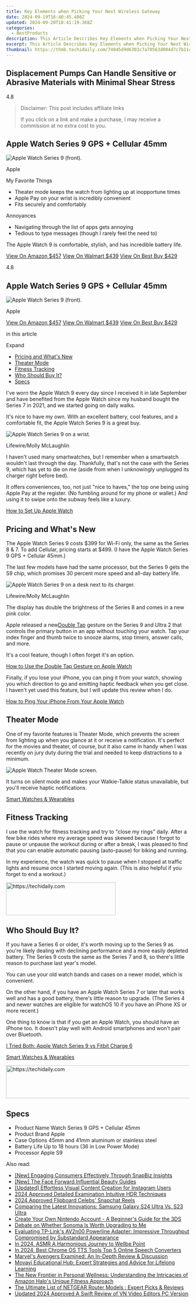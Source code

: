 ```yaml
---
title: Key Elements when Picking Your Next Wireless Gateway
date: 2024-09-19T16:40:45.498Z
updated: 2024-09-20T18:41:19.368Z
categories:
  - BestProducts
description: This Article Describes Key Elements when Picking Your Next Wireless Gateway
excerpt: This Article Describes Key Elements when Picking Your Next Wireless Gateway
thumbnail: https://thmb.techidaily.com/74045d9d6303c7a70563d004d7c7b11c2909530a50d24fd1a27318344d95b256.jpg
---
```


## Displacement Pumps Can Handle Sensitive or Abrasive Materials with Minimal Shear Stress

4.8

>  Disclaimer: This post includes affiliate links
>
>  If you click on a link and make a purchase, I may receive a commission at no extra cost to you.
>

## Apple Watch Series 9 GPS + Cellular 45mm

![Apple Watch Series 9 (front).](https://www.lifewire.com/thmb/WFGRUAsDxA0krS7sPX6WGqtdVbQ=/1000x1000/filters:no_upscale():max_bytes(150000):strip_icc():format(webp)/AppleWatchSeries9front-649521c98f4d421cad652d5c0d1230a4.jpg)

Apple

 My Favorite Things

* Theater mode keeps the watch from lighting up at inopportune times
* Apple Pay on your wrist is incredibly convenient
* Fits securely and comfortably

 Annoyances

* Navigating through the list of apps gets annoying
* Tedious to type messages (though I rarely feel the need to)

 The Apple Watch 9 is comfortable, stylish, and has incredible battery life.

[View On Amazon $457](https://www.amazon.com/Apple-Cellular-Smartwatch-Midnight-Aluminum/dp/B0CHXFH656?tag=lifewire-onsite-prod-20&ascsubtag=8415760%7Cne2a5ccc09be7443aa21b4e7b104026e418%7CB0CHXFH656) [View On Walmart $439](https://www.walmart.com/ip/Apple-Watch-Series-9-GPS-45mm-Pink-Aluminum-Case-with-Light-Pink-Sport-Band-S-M/5032289284) [View On Best Buy $429](https://shop-links.co/link/?exclusive=1&publisher_slug=itechdaily19598&url=https%3A%2F%2Fwww.bestbuy.com%2Fsite%2Fapple-watch-series-9-gps-45mm-midnight-aluminum-case-with-midnight-sport-band-m-l-midnight%2F6340284.p%3FskuId%3D6340284)

4.8

## Apple Watch Series 9 GPS + Cellular 45mm

![Apple Watch Series 9 (front).](https://www.lifewire.com/thmb/nPYphnTjSnL2fpeSHarRr-eDzuw=/450x450/filters:no_upscale():max_bytes(150000):strip_icc():format(webp)/AppleWatchSeries9front-649521c98f4d421cad652d5c0d1230a4.jpg)

Apple

[View On Amazon $457](https://www.amazon.com/Apple-Cellular-Smartwatch-Midnight-Aluminum/dp/B0CHXFH656?tag=lifewire-onsite-prod-20&ascsubtag=8415760%7Cne2a5ccc09be7443aa21b4e7b104026e418%7CB0CHXFH656) [View On Walmart $439](https://www.walmart.com/ip/Apple-Watch-Series-9-GPS-45mm-Pink-Aluminum-Case-with-Light-Pink-Sport-Band-S-M/5032289284) [View On Best Buy $429](https://shop-links.co/link/?exclusive=1&publisher_slug=itechdaily19598&url=https%3A%2F%2Fwww.bestbuy.com%2Fsite%2Fapple-watch-series-9-gps-45mm-midnight-aluminum-case-with-midnight-sport-band-m-l-midnight%2F6340284.p%3FskuId%3D6340284)

 in this article

 Expand

* [Pricing and What's New](https://www.lifewire.com/#toc-pricing-and-whats-new)
* [Theater Mode](https://www.lifewire.com/#toc-theater-mode)
* [Fitness Tracking](https://www.lifewire.com/#toc-fitness-tracking)
* [Who Should Buy It?](https://www.lifewire.com/#toc-who-should-buy-it)
* [Specs](https://www.lifewire.com/#toc-full-spec)

 I've worn the Apple Watch 9 every day since I received it in late September and have benefited from the Apple Watch since my husband bought the Series 7 in 2021, and we started going on daily walks.

 It's nice to have my own. With an excellent battery, cool features, and a comfortable fit, the Apple Watch Series 9 is a great buy.

![Apple Watch Series 9 on a wrist.](https://www.lifewire.com/thmb/-MmQLsH_4EYd8KhLmLkRZehkEQY=/1500x0/filters:no_upscale():max_bytes(150000):strip_icc():format(webp)/AppleWatch9_wrist-69497d2de4864606b425effeba1dca5c.jpg)

Lifewire/Molly McLaughlin

 I haven't used many smartwatches, but I remember when a smartwatch wouldn't last through the day. Thankfully, that's not the case with the Series 9, which has yet to die on me (aside from when I unknowingly unplugged its charger right before bed).

 It offers conveniences, too, not just "nice to haves," the top one being using Apple Pay at the register. (No fumbling around for my phone or wallet.) And using it to swipe onto the subway feels like a luxury.

[How to Set Up Apple Watch](https://www.lifewire.com/set-up-apple-watch-4589317)

## Pricing and What's New

 The Apple Watch Series 9 costs $399 for Wi-Fi only, the same as the Series 8 & 7\. To add Cellular, pricing starts at $499\. (I have the Apple Watch Series 9 GPS + Cellular 45mm.)

 The last few models have had the same processor, but the Series 9 gets the S9 chip, which promises 30 percent more speed and all-day battery life.

![Apple Watch Series 9 on a desk next to its charger.](https://www.lifewire.com/thmb/fnvFdlUB4ml_QaA-kIP14u1pQsU=/1500x0/filters:no_upscale():max_bytes(150000):strip_icc():format(webp)/AppleWatch9_withcharger-11e49fb444df404b834b2127b3ebcab0.jpg)

Lifewire/Molly McLaughlin

 The display has double the brightness of the Series 8 and comes in a new pink color.

 Apple released a new[Double Tap](https://www.lifewire.com/use-double-tap-on-apple-watch-7972025) gesture on the Series 9 and Ultra 2 that controls the primary button in an app without touching your watch. Tap your index finger and thumb twice to snooze alarms, stop timers, answer calls, and more.

 It's a cool feature, though I often forget it's an option.

[How to Use the Double Tap Gesture on Apple Watch](https://www.lifewire.com/use-double-tap-on-apple-watch-7972025)

 Finally, if you lose your iPhone, you can ping it from your watch, showing you which direction to go and emitting haptic feedback when you get close. I haven't yet used this feature, but I will update this review when I do.

[How to Ping Your iPhone From Your Apple Watch](https://www.lifewire.com/ping-iphone-from-apple-watch-7570320)

## Theater Mode

 One of my favorite features is Theater Mode, which prevents the screen from lighting up when you glance at it or receive a notification. It's perfect for the movies and theater, of course, but it also came in handy when I was recently on jury duty during the trial and needed to keep distractions to a minimum.

![Apple Watch Theater Mode screen.](https://www.lifewire.com/thmb/q170D6_ERklcCxR3P_p6t13HV5E=/1500x0/filters:no_upscale():max_bytes(150000):strip_icc():format(webp)/AppleWatch9_theatermodeoffon-953887b5d6f547c1b334d7912aa139ac.jpg)

 It turns on silent mode and makes your Walkie-Talkie status unavailable, but you'll receive haptic notifications.  

[Smart Watches & Wearables](https://www.lifewire.com/theater-mode-on-apple-watch-5115897)

## Fitness Tracking

 I use the watch for fitness tracking and try to "close my rings" daily. After a few bike rides where my average speed was skewed because I forgot to pause or unpause the workout during or after a break, I was pleased to find that you can enable automatic pausing (auto-pause) for biking and running.

 In my experience, the watch was quick to pause when I stopped at traffic lights and resume once I started moving again. (This is also helpful if you forget to end a workout.)

<!-- affiliate ads begin -->
<a href="https://aligracehair.sjv.io/c/5597632/1868586/19272" target="_top" id="1868586">
  <img src="//a.impactradius-go.com/display-ad/19272-1868586" border="0" alt="https://techidaily.com" width="300" height="90"/>
</a>
<img height="0" width="0" src="https://aligracehair.sjv.io/i/5597632/1868586/19272" style="position:absolute;visibility:hidden;" border="0" />
<!-- affiliate ads end -->

## Who Should Buy It?

 If you have a Series 6 or older, it's worth moving up to the Series 9 as you're likely dealing with declining performance and a more easily depleted battery. The Series 9 costs the same as the Series 7 and 8, so there's little reason to purchase last year's model.

 You can use your old watch bands and cases on a newer model, which is convenient.

 On the other hand, if you have an Apple Watch Series 7 or later that works well and has a good battery, there's little reason to upgrade. (The Series 4 and newer watches are eligible for watchOS 10 if you have an iPhone XS or more recent.)

 One thing to know is that if you get an Apple Watch, you should have an iPhone too. It doesn't play well with Android smartphones and won't pair over Bluetooth.

[I Tried Both: Apple Watch Series 9 vs Fitbit Charge 6](https://www.lifewire.com/apple-watch-vs-fitbit-8650200)

[Smart Watches & Wearables](https://www.lifewire.com/how-to-use-apple-watch-4584460)

<!-- affiliate ads begin -->
<a href="https://appsumo.8odi.net/c/5597632/2100537/7443" target="_top" id="2100537">
  <img src="//a.impactradius-go.com/display-ad/7443-2100537" border="0" alt="https://techidaily.com" width="728" height="90"/>
</a>
<img height="0" width="0" src="https://appsumo.8odi.net/i/5597632/2100537/7443" style="position:absolute;visibility:hidden;" border="0" />
<!-- affiliate ads end -->

## Specs

* Product Name  Watch Series 9 GPS + Cellular 45mm
* Product Brand  Apple
* Case Options  45mm and 41mm aluminum or stainless steel
* Battery Life  Up to 18 hours (36 in Low Power Mode)
* Processor  Apple S9

<ins class="adsbygoogle"
     style="display:block"
     data-ad-format="autorelaxed"
     data-ad-client="ca-pub-7571918770474297"
     data-ad-slot="1223367746"></ins>

<ins class="adsbygoogle"
     style="display:block"
     data-ad-client="ca-pub-7571918770474297"
     data-ad-slot="8358498916"
     data-ad-format="auto"
     data-full-width-responsive="true"></ins>

<span class="atpl-alsoreadstyle">Also read:</span>
<div><ul>
<li><a href="https://snapchat-videos.techidaily.com/new-engaging-consumers-effectively-through-snapbiz-insights/"><u>[New] Engaging Consumers Effectively Through SnapBiz Insights</u></a></li>
<li><a href="https://facebook-record-videos.techidaily.com/new-the-face-forward-influential-beauty-guides/"><u>[New] The Face Forward Influential Beauty Guides</u></a></li>
<li><a href="https://fox-links.techidaily.com/updated-effortless-visual-content-creation-for-instagram-users/"><u>[Updated] Effortless Visual Content Creation for Instagram Users</u></a></li>
<li><a href="https://fox-cloud.techidaily.com/2024-approved-detailed-examination-intuitive-hdr-techniques/"><u>2024 Approved Detailed Examination Intuitive HDR Techniques</u></a></li>
<li><a href="https://snapchat-videos.techidaily.com/2024-approved-flipboard-celebs-snapchat-reels/"><u>2024 Approved Flipboard Celebs' Snapchat Reels</u></a></li>
<li><a href="https://buynow-reviews.techidaily.com/comparing-the-latest-innovations-samsung-galaxy-s24-ultra-vs-s23-ultra/"><u>Comparing the Latest Innovations: Samsung Galaxy S24 Ultra Vs. S23 Ultra</u></a></li>
<li><a href="https://buynow-reviews.techidaily.com/create-your-own-nintendo-account-a-beginners-guide-for-the-3ds/"><u>Create Your Own Nintendo Account - A Beginner's Guide for the 3DS</u></a></li>
<li><a href="https://buynow-reviews.techidaily.com/debate-on-whether-sonoma-is-worth-upgrading-to-me/"><u>Debate on Whether Sonoma Is Worth Upgrading to Me</u></a></li>
<li><a href="https://buynow-reviews.techidaily.com/evaluating-tp-links-av2n00-powerline-adapter-impressive-throughput-compromised-by-substandard-appearance/"><u>Evaluating TP-Link's AV2n00 Powerline Adapter: Impressive Throughput Compromised by Substandard Appearance</u></a></li>
<li><a href="https://extra-tips.techidaily.com/in-2024-asmr-a-harmonious-journey-to-wellbe-point/"><u>In 2024, ASMR A Harmonious Journey to Wellbe Point</u></a></li>
<li><a href="https://fox-hovers.techidaily.com/in-2024-best-chrome-os-tts-tools-top-5-online-speech-converters/"><u>In 2024, Best Chrome OS TTS Tools Top 5 Online Speech Converters</u></a></li>
<li><a href="https://buynow-reviews.techidaily.com/marvels-avengers-examined-an-in-depth-review-and-discussion/"><u>Marvel's Avengers Examined: An In-Depth Review & Discussion</u></a></li>
<li><a href="https://tech-recovery.techidaily.com/movavi-educational-hub-expert-strategies-and-advice-for-lifelong-learning/"><u>Movavi Educational Hub: Expert Strategies and Advice for Lifelong Learning</u></a></li>
<li><a href="https://buynow-reviews.techidaily.com/the-new-frontier-in-personal-wellness-understanding-the-intricacies-of-amazon-halos-unique-fitness-approach/"><u>The New Frontier in Personal Wellness: Understanding the Intricacies of Amazon Halo's Unique Fitness Approach</u></a></li>
<li><a href="https://buynow-reviews.techidaily.com/the-ultimate-list-of-netgear-router-models-expert-picks-and-reviews/"><u>The Ultimate List of NETGEAR Router Models : Expert Picks & Reviews</u></a></li>
<li><a href="https://ai-driven-video-production.techidaily.com/updated-2024-approved-a-swift-review-of-vn-video-editors-pc-version/"><u>Updated 2024 Approved A Swift Review of VN Video Editors PC Version</u></a></li>
</ul></div>

